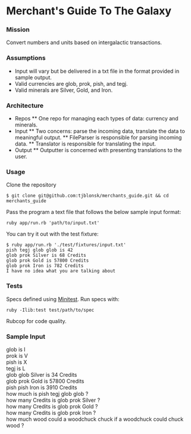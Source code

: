 Merchant's Guide To The Galaxy
========

### Mission
Convert numbers and units based on intergalactic transactions.

### Assumptions
* Input will vary but be delivered in a txt file in the format provided in sample output.
* Valid currencies are glob, prok, pish, and tegj.
* Valid minerals are Silver, Gold, and Iron.

### Architecture
* Repos
** One repo for managing each types of data: currency and minerals.
* Input
** Two concerns: parse the incoming data, translate the data to meaningful output.
** FileParser is responsible for parsing incoming data.
** Translator is responsible for translating the input.
* Output
** Outputter is concerned with presenting translations to the user.

### Usage
Clone the repository
```
$ git clone git@github.com:tjblonsk/merchants_guide.git && cd merchants_guide
```
Pass the program a text file that follows the below sample input format:
```
ruby app/run.rb 'path/to/input.txt'
```
You can try it out with the test fixture:
```
$ ruby app/run.rb './test/fixtures/input.txt'
pish tegj glob glob is 42
glob prok Silver is 68 Credits
glob prok Gold is 57800 Credits
glob prok Iron is 782 Credits
I have no idea what you are talking about
```

### Tests
Specs defined using [Minitest](https://github.com/seattlerb/minitest).
Run specs with:
```
ruby -Ilib:test test/path/to/spec
```
Rubcop for code quality.

### Sample Input
glob is I</br>
prok is V</br>
pish is X</br>
tegj is L</br>
glob glob Silver is 34 Credits</br>
glob prok Gold is 57800 Credits</br>
pish pish Iron is 3910 Credits</br>
how much is pish tegj glob glob ?</br>
how many Credits is glob prok Silver ?</br>
how many Credits is glob prok Gold ?</br>
how many Credits is glob prok Iron ?</br>
how much wood could a woodchuck chuck if a woodchuck could chuck wood ?</br>
